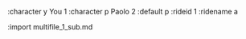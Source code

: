 :character y You 1
:character p Paolo 2
:default p
:rideid 1
:ridename a

:import multifile_1_sub.md

